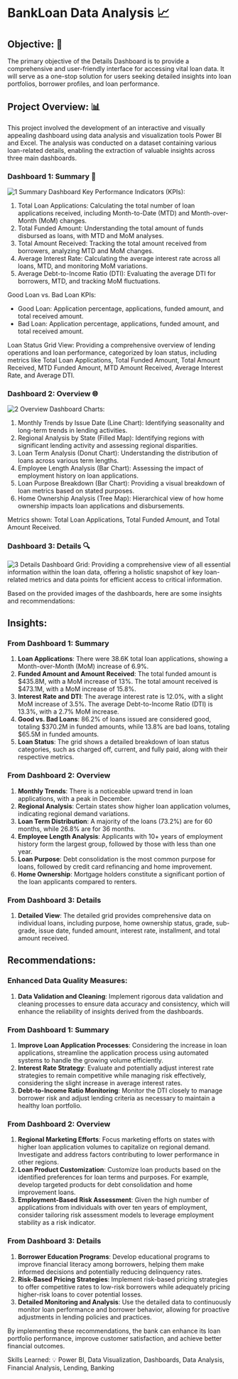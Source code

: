 # BankLoan Data Analysis 📈

## Objective: 🎯
The primary objective of the Details Dashboard is to provide a comprehensive and user-friendly interface for accessing vital loan data. It will serve as a one-stop solution for users seeking detailed insights into loan portfolios, borrower profiles, and loan performance.

## Project Overview: 📊
This project involved the development of an interactive and visually appealing dashboard using data analysis and visualization tools Power BI and Excel. The analysis was conducted on a dataset containing various loan-related details, enabling the extraction of valuable insights across three main dashboards.

### Dashboard 1: Summary 📝
![1 Summary Dashboard](https://github.com/Abhishek-yadv/PowerBIPortfolioProjects/assets/68497250/3d42a757-a89c-4635-ae39-e0b402b44118)
Key Performance Indicators (KPIs):
1. Total Loan Applications: Calculating the total number of loan applications received, including Month-to-Date (MTD) and Month-over-Month (MoM) changes.
2. Total Funded Amount: Understanding the total amount of funds disbursed as loans, with MTD and MoM analyses.
3. Total Amount Received: Tracking the total amount received from borrowers, analyzing MTD and MoM changes.
4. Average Interest Rate: Calculating the average interest rate across all loans, MTD, and monitoring MoM variations.
5. Average Debt-to-Income Ratio (DTI): Evaluating the average DTI for borrowers, MTD, and tracking MoM fluctuations.

Good Loan vs. Bad Loan KPIs:
- Good Loan: Application percentage, applications, funded amount, and total received amount.
- Bad Loan: Application percentage, applications, funded amount, and total received amount.

Loan Status Grid View: Providing a comprehensive overview of lending operations and loan performance, categorized by loan status, including metrics like Total Loan Applications, Total Funded Amount, Total Amount Received, MTD Funded Amount, MTD Amount Received, Average Interest Rate, and Average DTI.

### Dashboard 2: Overview 🌐
![2 Overview Dashboard](https://github.com/Abhishek-yadv/PowerBIPortfolioProjects/assets/68497250/766d3b77-bf7f-4754-a136-939be90d271a)
Charts:
1. Monthly Trends by Issue Date (Line Chart): Identifying seasonality and long-term trends in lending activities.
2. Regional Analysis by State (Filled Map): Identifying regions with significant lending activity and assessing regional disparities.
3. Loan Term Analysis (Donut Chart): Understanding the distribution of loans across various term lengths.
4. Employee Length Analysis (Bar Chart): Assessing the impact of employment history on loan applications.
5. Loan Purpose Breakdown (Bar Chart): Providing a visual breakdown of loan metrics based on stated purposes.
6. Home Ownership Analysis (Tree Map): Hierarchical view of how home ownership impacts loan applications and disbursements.

Metrics shown: Total Loan Applications, Total Funded Amount, and Total Amount Received.

### Dashboard 3: Details 🔍
![3 Details Dashboard](https://github.com/Abhishek-yadv/PowerBIPortfolioProjects/assets/68497250/93f9b14d-2de4-428d-8773-912caf3e1973)
Grid: Providing a comprehensive view of all essential information within the loan data, offering a holistic snapshot of key loan-related metrics and data points for efficient access to critical information.

Based on the provided images of the dashboards, here are some insights and recommendations:

## Insights:

### From Dashboard 1: Summary
1. **Loan Applications**: There were 38.6K total loan applications, showing a Month-over-Month (MoM) increase of 6.9%.
2. **Funded Amount and Amount Received**: The total funded amount is $435.8M, with a MoM increase of 13%. The total amount received is $473.1M, with a MoM increase of 15.8%.
3. **Interest Rate and DTI**: The average interest rate is 12.0%, with a slight MoM increase of 3.5%. The average Debt-to-Income Ratio (DTI) is 13.3%, with a 2.7% MoM increase.
4. **Good vs. Bad Loans**: 86.2% of loans issued are considered good, totaling $370.2M in funded amounts, while 13.8% are bad loans, totaling $65.5M in funded amounts.
5. **Loan Status**: The grid shows a detailed breakdown of loan status categories, such as charged off, current, and fully paid, along with their respective metrics.

### From Dashboard 2: Overview
1. **Monthly Trends**: There is a noticeable upward trend in loan applications, with a peak in December.
2. **Regional Analysis**: Certain states show higher loan application volumes, indicating regional demand variations.
3. **Loan Term Distribution**: A majority of the loans (73.2%) are for 60 months, while 26.8% are for 36 months.
4. **Employee Length Analysis**: Applicants with 10+ years of employment history form the largest group, followed by those with less than one year.
5. **Loan Purpose**: Debt consolidation is the most common purpose for loans, followed by credit card refinancing and home improvement.
6. **Home Ownership**: Mortgage holders constitute a significant portion of the loan applicants compared to renters.

### From Dashboard 3: Details
1. **Detailed View**: The detailed grid provides comprehensive data on individual loans, including purpose, home ownership status, grade, sub-grade, issue date, funded amount, interest rate, installment, and total amount received.

## Recommendations:

### Enhanced Data Quality Measures:
1. **Data Validation and Cleaning**: Implement rigorous data validation and cleaning processes to ensure data accuracy and consistency, which will enhance the reliability of insights derived from the dashboards.

### From Dashboard 1: Summary
1. **Improve Loan Application Processes**: Considering the increase in loan applications, streamline the application process using automated systems to handle the growing volume efficiently.
2. **Interest Rate Strategy**: Evaluate and potentially adjust interest rate strategies to remain competitive while managing risk effectively, considering the slight increase in average interest rates.
3. **Debt-to-Income Ratio Monitoring**: Monitor the DTI closely to manage borrower risk and adjust lending criteria as necessary to maintain a healthy loan portfolio.

### From Dashboard 2: Overview
1. **Regional Marketing Efforts**: Focus marketing efforts on states with higher loan application volumes to capitalize on regional demand. Investigate and address factors contributing to lower performance in other regions.
2. **Loan Product Customization**: Customize loan products based on the identified preferences for loan terms and purposes. For example, develop targeted products for debt consolidation and home improvement loans.
3. **Employment-Based Risk Assessment**: Given the high number of applications from individuals with over ten years of employment, consider tailoring risk assessment models to leverage employment stability as a risk indicator.

### From Dashboard 3: Details
1. **Borrower Education Programs**: Develop educational programs to improve financial literacy among borrowers, helping them make informed decisions and potentially reducing delinquency rates.
2. **Risk-Based Pricing Strategies**: Implement risk-based pricing strategies to offer competitive rates to low-risk borrowers while adequately pricing higher-risk loans to cover potential losses.
3. **Detailed Monitoring and Analysis**: Use the detailed data to continuously monitor loan performance and borrower behavior, allowing for proactive adjustments in lending policies and practices.

By implementing these recommendations, the bank can enhance its loan portfolio performance, improve customer satisfaction, and achieve better financial outcomes.

Skills Learned: 💡
Power BI, Data Visualization, Dashboards, Data Analysis, Financial Analysis, Lending, Banking
